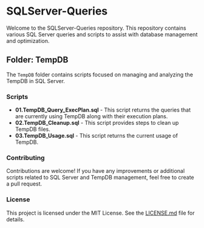 # SQLServer-Queries

Welcome to the SQLServer-Queries repository. This repository contains various SQL Server queries and scripts to assist with database management and optimization.

## Folder: TempDB

The `TempDB` folder contains scripts focused on managing and analyzing the TempDB in SQL Server.

### Scripts

  + **01.TempDB_Query_ExecPlan.sql** - This script returns the queries that are currently using TempDB along with their execution plans.
  + **02.TempDB_Cleanup.sql** - This script provides steps to clean up TempDB files.
  + **03.TempDB_Usage.sql** - This script returns the current usage of TempDB.

### Contributing

Contributions are welcome! If you have any improvements or additional scripts related to SQL Server and TempDB management, feel free to create a pull request.

### License
This project is licensed under the MIT License. See the [LICENSE.md](LICENSE) file for details.
